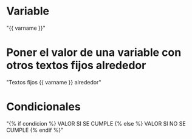 # Variable

"{{ varname }}"

# Poner el valor de una variable con otros textos fijos alrededor

"Textos fijos {{ varname }} alrededor"

# Condicionales

"{% if condicion %} VALOR SI SE CUMPLE {% else %} VALOR SI NO SE CUMPLE {% endif %}"